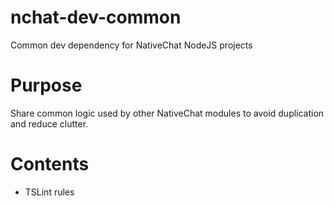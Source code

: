 # nchat-dev-common
Common dev dependency for NativeChat NodeJS projects

# Purpose

Share common logic used by other NativeChat modules to avoid duplication and reduce clutter.

# Contents

* TSLint rules

